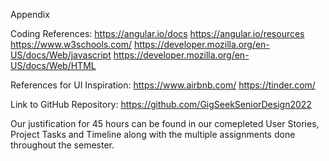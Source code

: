Appendix

Coding References:
https://angular.io/docs
https://angular.io/resources
https://www.w3schools.com/
https://developer.mozilla.org/en-US/docs/Web/javascript
https://developer.mozilla.org/en-US/docs/Web/HTML

References for UI Inspiration:
https://www.airbnb.com/
https://tinder.com/

Link to GitHub Repository:
https://github.com/GigSeekSeniorDesign2022

Our justification for 45 hours can be found in our comepleted User Stories, Project Tasks and Timeline along with the multiple assignments done throughout the semester.

